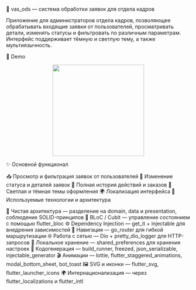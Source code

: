 📄 vas_ods — система обработки заявок для отдела кадров

Приложение для администраторов отдела кадров, позволяющее обрабатывать входящие заявки от пользователей, просматривать детали, изменять статусы и фильтровать по различным параметрам. Интерфейс поддерживает тёмную и светлую тему, а также мультиязычность.

📱 Demo

<p align="center"> <img src="assets/demo/demo.gif" width="250" /> </p>
✨ Основной функционал

📥 Просмотр и фильтрация заявок от пользователей
🔄 Изменение статуса и деталей заявок
🧾 Полная история действий и заказов
🎨 Светлая и тёмная темы оформления
🌍 Локализация интерфейса
🧠 Используемые технологии и архитектура

🧩 Чистая архитектура — разделение на domain, data и presentation, соблюдение SOLID-принципов
🧠 BLoC / Cubit — управление состоянием с помощью flutter_bloc
⚙️ Dependency Injection — get_it + injectable для внедрения зависимостей
🔁 Навигация — go_router для гибкой маршрутизации
🌐 Работа с сетью — Dio + pretty_dio_logger для HTTP-запросов
💾 Локальное хранение — shared_preferences для хранения настроек
🧙 Кодогенерация — build_runner, freezed, json_serializable, injectable_generator
🎬 Анимации — lottie, flutter_staggered_animations, modal_bottom_sheet, bot_toast
🖼 SVG и иконки — flutter_svg, flutter_launcher_icons
🌍 Интернационализация — через flutter_localizations и flutter_intl
